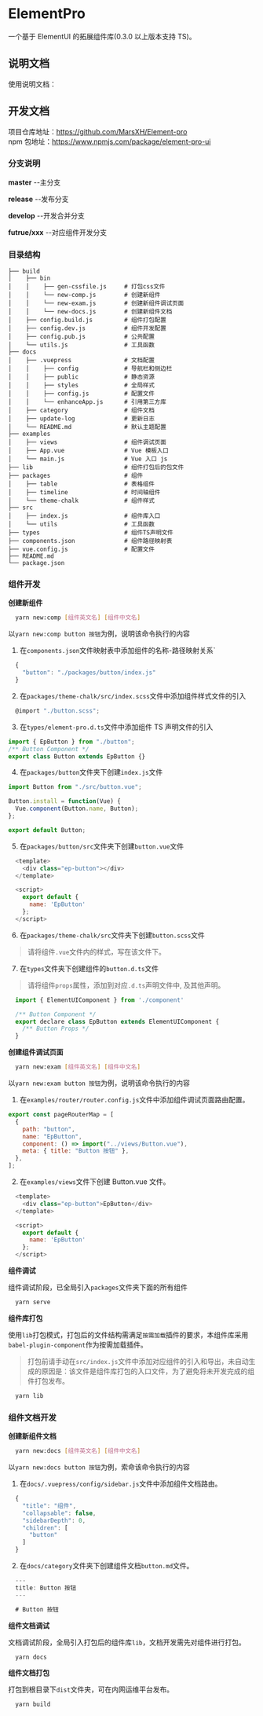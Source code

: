 # ElementPro

一个基于 ElementUI 的拓展组件库(0.3.0 以上版本支持 TS)。

## 说明文档

使用说明文档：

## 开发文档

项目仓库地址：https://github.com/MarsXH/Element-pro    
npm 包地址：https://www.npmjs.com/package/element-pro-ui

### 分支说明

**master** --主分支

**release** --发布分支

**develop** --开发合并分支

**futrue/xxx** --对应组件开发分支

### 目录结构

```
├── build
│    ├── bin
│    │    ├── gen-cssfile.js     # 打包css文件
│    │    └── new-comp.js        # 创建新组件
│    │    └── new-exam.js        # 创建新组件调试页面
│    │    └── new-docs.js        # 创建新组件文档
│    ├── config.build.js         # 组件打包配置
│    ├── config.dev.js           # 组件开发配置
│    ├── config.pub.js           # 公共配置
│    └── utils.js                # 工具函数
├── docs
│    ├── .vuepress               # 文档配置
│    │    ├── config             # 导航栏和侧边栏
│    │    ├── public             # 静态资源
│    │    ├── styles             # 全局样式
│    │    ├── config.js          # 配置文件
│    │    └── enhanceApp.js      # 引用第三方库
│    ├── category                # 组件文档
│    ├── update-log              # 更新日志
│    └── README.md               # 默认主题配置
├── examples
│    ├── views                   # 组件调试页面
│    ├── App.vue                 # Vue 模板入口
│    └── main.js                 # Vue 入口 js
├── lib                          # 组件打包后的包文件
├── packages                     # 组件
│    ├── table                   # 表格组件
│    ├── timeline                # 时间轴组件
│    └── theme-chalk             # 组件样式
├── src
│    ├── index.js                # 组件库入口
│    └── utils                   # 工具函数
├── types                        # 组件TS声明文件
├── components.json              # 组件路径映射表
├── vue.config.js                # 配置文件
├── README.md
└── package.json
```

### 组件开发

**创建新组件**

```bash
  yarn new:comp [组件英文名] [组件中文名]
```

以`yarn new:comp button 按钮`为例，说明该命令执行的内容

1. 在`components.json`文件映射表中添加组件的名称-路径映射关系`

```javascript
  {
    "button": "./packages/button/index.js"
  }
```

2. 在`packages/theme-chalk/src/index.scss`文件中添加组件样式文件的引入

```javascript
  @import "./button.scss";
```

3. 在`types/element-pro.d.ts`文件中添加组件 TS 声明文件的引入

```javascript
import { EpButton } from "./button";
/** Button Component */
export class Button extends EpButton {}
```

4. 在`packages/button`文件夹下创建`index.js`文件

```javascript
import Button from "./src/button.vue";

Button.install = function(Vue) {
  Vue.component(Button.name, Button);
};

export default Button;
```

5. 在`packages/button/src`文件夹下创建`button.vue`文件

```javascript
  <template>
    <div class="ep-button"></div>
  </template>

  <script>
    export default {
      name: 'EpButton'
    };
  </script>
```

6. 在`packages/theme-chalk/src`文件夹下创建`button.scss`文件

> 请将组件`.vue`文件内的样式，写在该文件下。

7. 在`types`文件夹下创建组件的`button.d.ts`文件

> 请将组件`props`属性，添加到对应`.d.ts`声明文件中, 及其他声明。

```javascript
  import { ElementUIComponent } from './component'

  /** Button Component */
  export declare class EpButton extends ElementUIComponent {
    /** Button Props */
  }
```

**创建组件调试页面**

```bash
  yarn new:exam [组件英文名] [组件中文名]
```

以`yarn new:exam button 按钮`为例，说明该命令执行的内容

1. 在`examples/router/router.config.js`文件中添加组件调试页面路由配置。

```javascript
export const pageRouterMap = [
  {
    path: "button",
    name: "EpButton",
    component: () => import("../views/Button.vue"),
    meta: { title: "Button 按钮" },
  },
];
```

2. 在`examples/views`文件下创建 Button.vue 文件。

```javascript
  <template>
    <div class="ep-button">EpButton</div>
  </template>

  <script>
    export default {
      name: 'EpButton'
    };
  </script>
```

**组件调试**

组件调试阶段，已全局引入`packages`文件夹下面的所有组件

```bash
  yarn serve
```

**组件库打包**

使用`lib`打包模式，打包后的文件结构需满足`按需加载`插件的要求，本组件库采用`babel-plugin-component`作为按需加载插件。

> 打包前请手动在`src/index.js`文件中添加对应组件的引入和导出，未自动生成的原因是：该文件是组件库打包的入口文件，为了避免将未开发完成的组件打包发布。

```bash
  yarn lib
```

### 组件文档开发

**创建新组件文档**

```bash
  yarn new:docs [组件英文名] [组件中文名]
```

以`yarn new:docs button 按钮`为例，索命该命令执行的内容

1. 在`docs/.vuepress/config/sidebar.js`文件中添加组件文档路由。

```javascript
  {
    "title": "组件",
    "collapsable": false,
    "sidebarDepth": 0,
    "children": [
      "button"
    ]
  }
```

2. 在`docs/category`文件夹下创建组件文档`button.md`文件。

```javascript
  ---
  title: Button 按钮
  ---

  # Button 按钮
```

**组件文档调试**

文档调试阶段，全局引入打包后的组件库`lib`，文档开发需先对组件进行打包。

```bash
  yarn docs
```

**组件文档打包**

打包到根目录下`dist`文件夹，可在内网运维平台发布。

```bash
  yarn build
```
